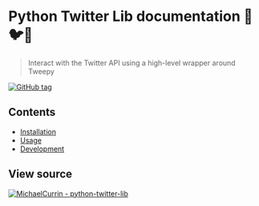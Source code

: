 # Python Twitter Lib documentation 🐍🐦📗
> Interact with the Twitter API using a high-level wrapper around Tweepy

[![GitHub tag](https://img.shields.io/github/tag/MichaelCurrin/python-twitter-lib?include_prereleases=&sort=semver)](https://github.com/MichaelCurrin/python-twitter-lib/releases/)


## Contents

- [Installation](installation.md)
- [Usage](usage.md)
- [Development](development.md)


## View source

[![MichaelCurrin - python-twitter-lib](https://img.shields.io/static/v1?label=MichaelCurrin&message=python-twitter-lib&color=blue&logo=github)](https://github.com/MichaelCurrin/python-twitter-lib)
